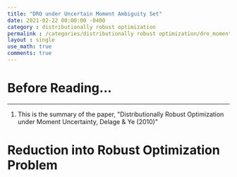 ```yaml
---
title: "DRO under Uncertain Moment Ambiguity Set"
date: 2021-02-22 00:00:00 -0400
category : distributionally robust optimization
permalink : /categories/distributionally robust optimization/dro_moment_uncertainty
layout : single
use_math: true
comments: true
---
```


# Before Reading...
___
1. This is the summary of the paper, "Distributionally Robust Optimization under Moment Uncertainty, Delage & Ye (2010)"

# Reduction into Robust Optimization Problem
>## 
